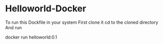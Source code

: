 # Helloworld-Docker

To run this Dockfile in your system 
First clone it 
cd to the cloned directory
And run

docker run helloworld:0.1 
